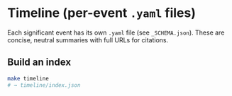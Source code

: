 # Timeline (per-event `.yaml` files)

Each significant event has its own `.yaml` file (see `_SCHEMA.json`). These are concise, neutral summaries with full URLs for citations.

## Build an index
```bash
make timeline
# → timeline/index.json
```
